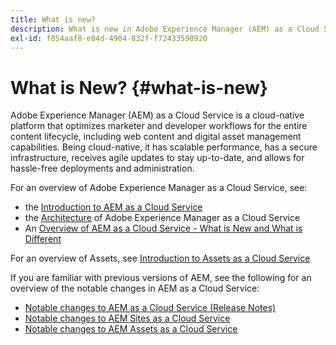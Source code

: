 ```yaml
---
title: What is new?
description: What is new in Adobe Experience Manager (AEM) as a Cloud Service.
exl-id: f854aaf8-e84d-4904-832f-f72433590920
---
```

# What is New? {#what-is-new}

<!-- For the pre-release of Adobe Experience Manager (AEM) as a Cloud Service everything is new. -->

Adobe Experience Manager (AEM) as a Cloud Service is a cloud-native platform that optimizes marketer and developer workflows for the entire content lifecycle, including web content and digital asset management capabilities. Being cloud-native, it has scalable performance, has a secure infrastructure, receives agile updates to stay up-to-date, and allows for hassle-free deployments and administration.

For an overview of Adobe Experience Manager as a Cloud Service, see:
* the [Introduction to AEM as a Cloud Service](/help/overview/introduction.md)
* the [Architecture](/help/overview/architecture.md) of Adobe Experience Manager as a Cloud Service
* An [Overview of AEM as a Cloud Service - What is New and What is Different](/help/overview/what-is-new-and-different.md)

<!-- Please link to introduction or what's new of Sites. -->

For an overview of Assets, see [Introduction to Assets as a Cloud Service](/help/assets/overview.md)

If you are familiar with previous versions of AEM, see the following for an overview of the notable changes in AEM as a Cloud Service:

* [Notable changes to AEM as a Cloud Service (Release Notes)](/help/release-notes/aem-cloud-changes.md)
* [Notable changes to AEM Sites as a Cloud Service](/help/sites-cloud/sites-cloud-changes.md)
* [Notable changes to AEM Assets as a Cloud Service](/help/assets/assets-cloud-changes.md)
